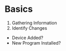 # Basics

1. Gathering Information
3. Identify Changes
  * Device Added?
  * New Program Installed?
